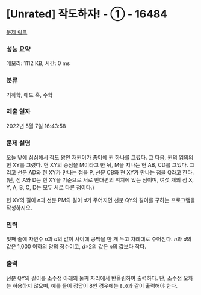 # [Unrated] 작도하자! - ① - 16484 

[문제 링크](https://www.acmicpc.net/problem/16484) 

### 성능 요약

메모리: 1112 KB, 시간: 0 ms

### 분류

기하학, 애드 혹, 수학

### 제출 일자

2022년 5월 7일 16:43:58

### 문제 설명

<p>오늘 낮에 심심해서 작도 왕인 재원이가 종이에 원 하나를 그렸다. 그 다음, 원의 임의의 현 XY를 그렸다. 현 XY의 중점을 M이라고 한 뒤, M을 지나는 현 AB, CD를 그었다. 그리고 선분 AD와 현 XY가 만나는 점을 P, 선분 CB와 현 XY가 만나는 점을 Q라고 한다. (단, 점 A와 D는 현 XY을 기준으로 서로 반대편의 위치에 있는 점이며, 여섯 개의 점 X, Y, A, B, C, D는 모두 서로 다른 점이다.)</p>

<p>현 XY의 길이 <em>n</em>과 선분 PM의 길이 <em>d</em>가 주어지면 선분 QY의 길이를 구하는 프로그램을 작성하시오.</p>

### 입력 

 <p>첫째 줄에 자연수 <em>n</em>과 <em>d</em>의 값이 사이에 공백을 한 개 두고 차례대로 주어진다. <em>n</em>과 <em>d</em>의 값은 1,000 이하의 양의 정수이고, <em>d</em>×2의 값은 <em>n</em>의 값보다 작다.</p>

### 출력 

 <p>선분 QY의 길이를 소수점 아래의 둘째 자리에서 반올림하여 출력하다. 단, 소수점 오차는 허용하지 않으며, 예를 들어 정답이 8인 경우에는 <code>8.0</code>과 같이 출력해야 한다.</p>

